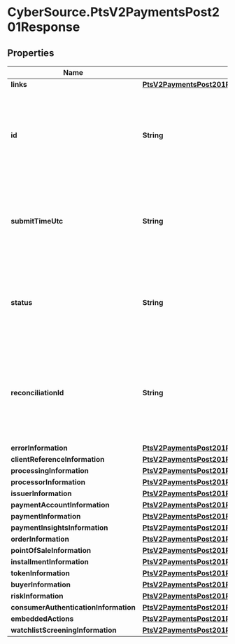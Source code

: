 # CyberSource.PtsV2PaymentsPost201Response

## Properties
Name | Type | Description | Notes
------------ | ------------- | ------------- | -------------
**links** | [**PtsV2PaymentsPost201ResponseLinks**](PtsV2PaymentsPost201ResponseLinks.md) |  | [optional] 
**id** | **String** | An unique identification number generated by Cybersource to identify the submitted request. Returned by all services. It is also appended to the endpoint of the resource. On incremental authorizations, this value with be the same as the identification number returned in the original authorization response.  | [optional] 
**submitTimeUtc** | **String** | Time of request in UTC. Format: &#x60;YYYY-MM-DDThh:mm:ssZ&#x60; **Example** &#x60;2016-08-11T22:47:57Z&#x60; equals August 11, 2016, at 22:47:57 (10:47:57 p.m.). The &#x60;T&#x60; separates the date and the time. The &#x60;Z&#x60; indicates UTC.  Returned by Cybersource for all services.  | [optional] 
**status** | **String** | The status of the submitted transaction.  Possible values:  - AUTHORIZED  - PARTIAL_AUTHORIZED  - AUTHORIZED_PENDING_REVIEW  - AUTHORIZED_RISK_DECLINED  - PENDING_AUTHENTICATION  - PENDING_REVIEW  - DECLINED  - INVALID_REQUEST  | [optional] 
**reconciliationId** | **String** | Reference number for the transaction. Depending on how your Cybersource account is configured, this value could either be provided in the API request or generated by CyberSource. The actual value used in the request to the processor is provided back to you by Cybersource in the response.  | [optional] 
**errorInformation** | [**PtsV2PaymentsPost201ResponseErrorInformation**](PtsV2PaymentsPost201ResponseErrorInformation.md) |  | [optional] 
**clientReferenceInformation** | [**PtsV2PaymentsPost201ResponseClientReferenceInformation**](PtsV2PaymentsPost201ResponseClientReferenceInformation.md) |  | [optional] 
**processingInformation** | [**PtsV2PaymentsPost201ResponseProcessingInformation**](PtsV2PaymentsPost201ResponseProcessingInformation.md) |  | [optional] 
**processorInformation** | [**PtsV2PaymentsPost201ResponseProcessorInformation**](PtsV2PaymentsPost201ResponseProcessorInformation.md) |  | [optional] 
**issuerInformation** | [**PtsV2PaymentsPost201ResponseIssuerInformation**](PtsV2PaymentsPost201ResponseIssuerInformation.md) |  | [optional] 
**paymentAccountInformation** | [**PtsV2PaymentsPost201ResponsePaymentAccountInformation**](PtsV2PaymentsPost201ResponsePaymentAccountInformation.md) |  | [optional] 
**paymentInformation** | [**PtsV2PaymentsPost201ResponsePaymentInformation**](PtsV2PaymentsPost201ResponsePaymentInformation.md) |  | [optional] 
**paymentInsightsInformation** | [**PtsV2PaymentsPost201ResponsePaymentInsightsInformation**](PtsV2PaymentsPost201ResponsePaymentInsightsInformation.md) |  | [optional] 
**orderInformation** | [**PtsV2PaymentsPost201ResponseOrderInformation**](PtsV2PaymentsPost201ResponseOrderInformation.md) |  | [optional] 
**pointOfSaleInformation** | [**PtsV2PaymentsPost201ResponsePointOfSaleInformation**](PtsV2PaymentsPost201ResponsePointOfSaleInformation.md) |  | [optional] 
**installmentInformation** | [**PtsV2PaymentsPost201ResponseInstallmentInformation**](PtsV2PaymentsPost201ResponseInstallmentInformation.md) |  | [optional] 
**tokenInformation** | [**PtsV2PaymentsPost201ResponseTokenInformation**](PtsV2PaymentsPost201ResponseTokenInformation.md) |  | [optional] 
**buyerInformation** | [**PtsV2PaymentsPost201ResponseBuyerInformation**](PtsV2PaymentsPost201ResponseBuyerInformation.md) |  | [optional] 
**riskInformation** | [**PtsV2PaymentsPost201ResponseRiskInformation**](PtsV2PaymentsPost201ResponseRiskInformation.md) |  | [optional] 
**consumerAuthenticationInformation** | [**PtsV2PaymentsPost201ResponseConsumerAuthenticationInformation**](PtsV2PaymentsPost201ResponseConsumerAuthenticationInformation.md) |  | [optional] 
**embeddedActions** | [**PtsV2PaymentsPost201ResponseEmbeddedActions**](PtsV2PaymentsPost201ResponseEmbeddedActions.md) |  | [optional] 
**watchlistScreeningInformation** | [**PtsV2PaymentsPost201ResponseWatchlistScreeningInformation**](PtsV2PaymentsPost201ResponseWatchlistScreeningInformation.md) |  | [optional] 


